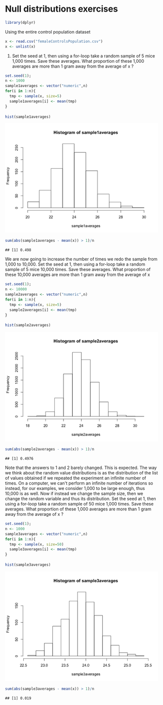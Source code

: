 Null distributions exercises
================

``` r
library(dplyr)
```

Using the entire control population dataset

``` r
x <- read.csv("femaleControlsPopulation.csv")
x <- unlist(x)
```

1.  Set the seed at 1, then using a for-loop take a random sample of 5 mice 1,000 times. Save these averages. What proportion of these 1,000 averages are more than 1 gram away from the average of x ?

``` r
set.seed(1); 
n <- 1000
sample1averages <- vector("numeric",n)
for(i in 1:n){
  tmp <- sample(x, size=5)
  sample1averages[i] <- mean(tmp)
}

hist(sample1averages)
```

![](null_distro_exercises_files/figure-markdown_github/unnamed-chunk-3-1.png)

``` r
sum(abs(sample1averages - mean(x)) > 1)/n
```

    ## [1] 0.498

We are now going to increase the number of times we redo the sample from 1,000 to 10,000. Set the seed at 1, then using a for-loop take a random sample of 5 mice 10,000 times. Save these averages. What proportion of these 10,000 averages are more than 1 gram away from the average of x

``` r
set.seed(1); 
n <- 10000
sample2averages <- vector("numeric",n)
for(i in 1:n){
  tmp <- sample(x, size=5)
  sample2averages[i] <- mean(tmp)
}

hist(sample2averages)
```

![](null_distro_exercises_files/figure-markdown_github/unnamed-chunk-4-1.png)

``` r
sum(abs(sample2averages - mean(x)) > 1)/n
```

    ## [1] 0.4976

Note that the answers to 1 and 2 barely changed. This is expected. The way we think about the random value distributions is as the distribution of the list of values obtained if we repeated the experiment an infinite number of times. On a computer, we can't perform an infinite number of iterations so instead, for our examples, we consider 1,000 to be large enough, thus 10,000 is as well. Now if instead we change the sample size, then we change the random variable and thus its distribution. Set the seed at 1, then using a for-loop take a random sample of 50 mice 1,000 times. Save these averages. What proportion of these 1,000 averages are more than 1 gram away from the average of x ?

``` r
set.seed(1); 
n <- 1000
sample3averages <- vector("numeric",n)
for(i in 1:n){
  tmp <- sample(x, size=50)
  sample3averages[i] <- mean(tmp)
}

hist(sample3averages)
```

![](null_distro_exercises_files/figure-markdown_github/unnamed-chunk-5-1.png)

``` r
sum(abs(sample3averages - mean(x)) > 1)/n
```

    ## [1] 0.019
